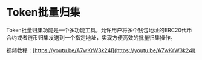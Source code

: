 # Token批量归集

Token批量归集功能是一个多功能工具，允许用户将多个钱包地址的ERC20代币合约或者链币归集发送到一个指定地址，实现方便高效的批量归集操作。

视频教程：[https://youtu.be/A7wKrW3k24I](https://youtu.be/A7wKrW3k24I)


